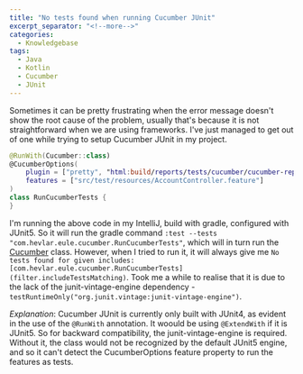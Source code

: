 ```yaml
---
title: "No tests found when running Cucumber JUnit"
excerpt_separator: "<!--more-->"
categories:
  - Knowledgebase
tags:
  - Java
  - Kotlin
  - Cucumber
  - JUnit
---
```


Sometimes it can be pretty frustrating when the error message doesn't show the root cause of the problem, usually that's because it is not straightforward when we are using frameworks. I've just managed to get out of one while trying to setup Cucumber JUnit in my project.

```kotlin
@RunWith(Cucumber::class)
@CucumberOptions(
    plugin = ["pretty", "html:build/reports/tests/cucumber/cucumber-report.html"],
    features = ["src/test/resources/AccountController.feature"]
)
class RunCucumberTests {
}
```

I'm running the above code in my IntelliJ, build with gradle, configured with JUnit5. So it will run the gradle command `:test --tests "com.hevlar.eule.cucumber.RunCucumberTests"`, which will in turn run the [Cucumber](https://github.com/cucumber/cucumber-jvm/blob/main/junit/src/main/java/io/cucumber/junit/Cucumber.java) class. However, when I tried to run it, it will always give me `No tests found for given includes: [com.hevlar.eule.cucumber.RunCucumberTests](filter.includeTestsMatching)`. Took me a while to realise that it is due to the lack of the junit-vintage-engine dependency - `testRuntimeOnly("org.junit.vintage:junit-vintage-engine")`.

*Explanation*: 
Cucumber JUnit is currently only built with JUnit4, as evident in the use of the `@RunWith` annotation. It woould be using `@ExtendWith` if it is JUnit5. So for backward compatibility, the junit-vintage-engine is required. Without it, the class would not be recognized by the default JUnit5 engine, and so it can't detect the CucumberOptions feature property to run the features as tests.